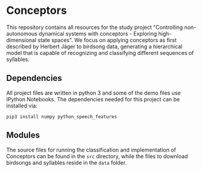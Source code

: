 # Conceptors

This repository contains all resources for the study project "Controlling non-autonomous dynamical systems with conceptors - Exploring high-dimensional state spaces". We focus on applying conceptors as first described by Herbert Jäger to birdsong data, generating a hierarchical model that is capable of recognizing and classifying different sequences of syllables.

## Dependencies
All project files are written in python 3 and some of the demo files use IPython Notebooks. The dependencies needed for this project can be installed via:

```pip3 install numpy python_speech_features```

## Modules
The source files for running the classification and implementation of Conceptors can be found in the `src` directory, while the files to download birdsongs and syllables reside in the `data` folder.
